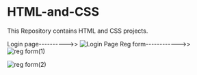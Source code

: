 # HTML-and-CSS
This Repository contains HTML and CSS projects.




                                                                               
Login page---------->>
![Login Page](https://user-images.githubusercontent.com/87710750/145681762-3f5aaef7-c9c9-49bb-af2c-5f5e5b672c26.png)
Reg form------------>>
![reg form(1)](https://user-images.githubusercontent.com/87710750/145681783-b478540e-638a-40f6-996d-3f54ebf4c2e1.png)

![reg form(2)](https://user-images.githubusercontent.com/87710750/145681958-498d6456-97fe-4924-b89b-3b9b3bf99ad2.png)
